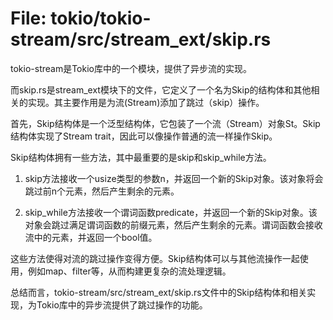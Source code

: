 # File: tokio/tokio-stream/src/stream_ext/skip.rs

tokio-stream是Tokio库中的一个模块，提供了异步流的实现。

而skip.rs是stream_ext模块下的文件，它定义了一个名为Skip的结构体和其他相关的实现。其主要作用是为流(Stream)添加了跳过（skip）操作。

首先，Skip<St>结构体是一个泛型结构体，它包装了一个流（Stream）对象St。Skip结构体实现了Stream trait，因此可以像操作普通的流一样操作Skip。

Skip结构体拥有一些方法，其中最重要的是skip和skip_while方法。

1. skip方法接收一个usize类型的参数n，并返回一个新的Skip对象。该对象将会跳过前n个元素，然后产生剩余的元素。

2. skip_while方法接收一个谓词函数predicate，并返回一个新的Skip对象。该对象会跳过满足谓词函数的前缀元素，然后产生剩余的元素。谓词函数会接收流中的元素，并返回一个bool值。

这些方法使得对流的跳过操作变得方便。Skip结构体可以与其他流操作一起使用，例如map、filter等，从而构建更复杂的流处理逻辑。

总结而言，tokio-stream/src/stream_ext/skip.rs文件中的Skip结构体和相关实现，为Tokio库中的异步流提供了跳过操作的功能。

